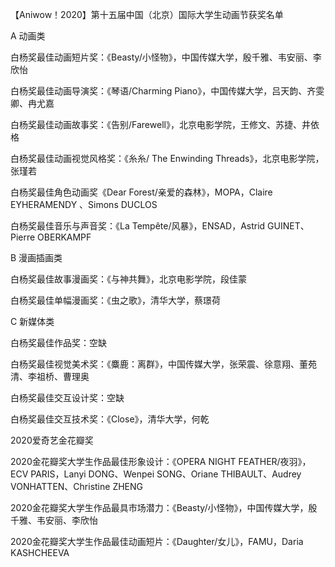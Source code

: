 【Aniwow！2020】第十五届中国（北京）国际大学生动画节获奖名单

A 动画类

白杨奖最佳动画短片奖：《Beasty/小怪物》，中国传媒大学，殷千雅、韦安丽、李欣怡

白杨奖最佳动画导演奖：《琴语/Charming Piano》，中国传媒大学，吕天韵、齐雯卿、冉尤嘉

白杨奖最佳动画故事奖：《告别/Farewell》，北京电影学院，王修文、苏捷、井依格

白杨奖最佳动画视觉风格奖：《糸糸/ The Enwinding Threads》，北京电影学院，张瑾若

白杨奖最佳角色动画奖《Dear Forest/亲爱的森林》，MOPA，Claire EYHERAMENDY 、Simons DUCLOS

白杨奖最佳音乐与声音奖：《La Tempête/风暴》，ENSAD，Astrid GUINET、Pierre OBERKAMPF

B 漫画插画类

白杨奖最佳故事漫画奖：《与神共舞》，北京电影学院，段佳蒙

白杨奖最佳单幅漫画奖：《虫之歌》，清华大学，蔡璟荷

C 新媒体类

白杨奖最佳作品奖：空缺

白杨奖最佳视觉美术奖：《麋鹿：离群》，中国传媒大学，张荣震、徐意翔、董苑清、李祖桥、曹理奥

白杨奖最佳交互设计奖：空缺

白杨奖最佳交互技术奖：《Close》，清华大学，何乾

2020爱奇艺金花瓣奖

2020金花瓣奖大学生作品最佳形象设计：《OPERA NIGHT FEATHER/夜羽》，ECV PARIS，Lanyi DONG、Wenpei SONG、Oriane THIBAULT、Audrey VONHATTEN、Christine ZHENG

2020金花瓣奖大学生作品最具市场潜力：《Beasty/小怪物》，中国传媒大学，殷千雅、韦安丽、李欣怡

2020金花瓣奖大学生作品最佳动画短片：《Daughter/女儿》，FAMU，Daria KASHCHEEVA